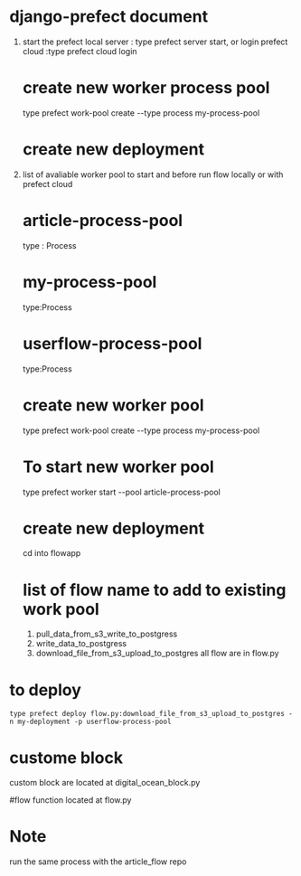 # django-prefect document

1. start the prefect local server : type prefect server start,
   or login prefect cloud :type  prefect cloud login
   
   # create new worker process pool
   type  prefect work-pool create --type process my-process-pool

   # create new deployment
3. list of avaliable worker pool to start and before run flow locally or with prefect cloud
    # article-process-pool 
     type : Process
    # my-process-pool
     type:Process
    # userflow-process-pool 
      type:Process
   
   # create new worker pool
   type  prefect work-pool create --type process my-process-pool
   
   # To start new worker  pool
      type prefect worker start --pool article-process-pool
   
 

   # create new deployment
   cd  into flowapp
   
    # list of flow name to add to existing work pool
   1. pull_data_from_s3_write_to_postgress
   2. write_data_to_postgress
   3. download_file_from_s3_upload_to_postgres
      all flow are in flow.py
  # to deploy 
    type prefect deploy flow.py:download_file_from_s3_upload_to_postgres -n my-deployment -p userflow-process-pool 
   
   


   # custome block
   custom block are located at digital_ocean_block.py

   #flow function
   located at flow.py

   # Note
   run the same process with the article_flow repo

